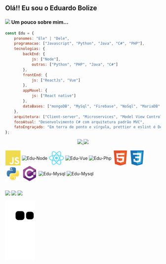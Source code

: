 ## Olá!! Eu sou o Eduardo Bolize

### <img src="https://media.giphy.com/media/26AHONQ79FdWZhAI0/giphy.gif?cid=ecf05e47e34ck6hmconca8op1896r9xttk0xoadap77iyis2&rid=giphy.gif&ct=g" width="50"> Um pouco sobre mim...  

```javascript
const Edu = {
    pronomes: "Ele" | "Dele",
    programacao: ["Javascript", "Python", "Java", "C#", "PHP"],
    tecnologias: {
        backEnd: {
            js: ["Node"],
            outras: ["Python", "PHP", "Java", "C#"]
        },
        frontEnd: {
            js: ["ReactJs", "Vue"]
        },
        appMovel: {
            js: ["React native"]
        },
        dataBases: ["mongoDB", "MySql", "Firebase", "NoSql", "MariaDB", "Oracle"]
    },
    arquitetura: ["Client-server", "Microservices", "Model View Controller"],
    focoAtual: "Desenvolvimento C# com arquitetura padrão MVC",
    fatoEngraçado: "Em terra de ponto e vírgula, prettier e eslint é Deus"
};
```

<div align="center">
  <a href="https://github.com/EduardoBolize">
    <img height="180em" src="https://github-readme-stats.vercel.app/api?username=EduardoBolize&show_icons=true&theme=tokyonight&include_all_commits=true&count_private=true"/>
    <img height="180em" src="https://github-readme-stats.vercel.app/api/top-langs/?username=EduardoBolize&layout=compact&langs_count=7&theme=tokyonight"/>
  </a>
</div>
  
<div style="display: inline_block"><br>
  <img align="center" alt="Edu-Js" height="50" width="50" src="https://raw.githubusercontent.com/devicons/devicon/master/icons/javascript/javascript-plain.svg">
  <img align="center" alt="Edu-Node" height="50" width="50" src="https://cdn.jsdelivr.net/gh/devicons/devicon/icons/nodejs/nodejs-original-wordmark.svg">
  <img align="center" alt="Edu-React" height="50" width="50" src="https://raw.githubusercontent.com/devicons/devicon/master/icons/react/react-original.svg">
  <img align="center" alt="Edu-Vue" height="50" width="50" src="https://cdn.jsdelivr.net/gh/devicons/devicon/icons/vuejs/vuejs-original.svg">
  <img align="center" alt="Edu-Php" height="50" width="50" src="https://cdn.jsdelivr.net/gh/devicons/devicon/icons/php/php-original.svg">
  <img align="center" alt="Edu-HTML" height="50" width="50" src="https://raw.githubusercontent.com/devicons/devicon/master/icons/html5/html5-original.svg">
  <img align="center" alt="Edu-CSS" height="50" width="50" src="https://raw.githubusercontent.com/devicons/devicon/master/icons/css3/css3-original.svg">
  <img align="center" alt="Edu-Python" height="50" width="50" src="https://raw.githubusercontent.com/devicons/devicon/master/icons/python/python-original.svg">
  <img align="center" alt="Edu-Csharp" height="50" width="50" src="https://raw.githubusercontent.com/devicons/devicon/master/icons/csharp/csharp-original.svg">
  <img align="center" alt="Edu-Mysql" height="50" width="50" src="https://cdn.jsdelivr.net/gh/devicons/devicon/icons/mysql/mysql-original.svg">
  <img align="center" alt="Edu-Mysql" height="50" width="50" src="https://cdn.jsdelivr.net/gh/devicons/devicon/icons/mongodb/mongodb-original.svg">
</div>
  
##
  
<div> 
  <a href = "mailto:kekobolize@gmail.com"><img src="https://img.shields.io/badge/-Gmail-%23333?style=for-the-badge&logo=gmail&logoColor=white" target="_blank"></a>
  <a href="https://www.linkedin.com/in/eduardo-bolize-a173a4204/" target="_blank"><img src="https://img.shields.io/badge/-LinkedIn-%230077B5?style=for-the-badge&logo=linkedin&logoColor=white" target="_blank"></a>
  <a href="https://api.whatsapp.com/send?phone=5511957339995" target="_blank"><img src="https://img.shields.io/badge/WhatsApp-25D366?style=for-the-badge&logo=whatsapp&logoColor=white" target="_blank"></a>
    
  ![Snake animation](https://github.com/EduardoBolize/EduardoBolize/blob/output/github-contribution-grid-snake.svg)
 
</div>
  
